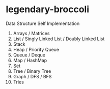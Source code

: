 # legendary-broccoli
Data Structure Self Implementation
1. Arrays / Matrices
2. List / Singly Linked List / Doubly Linked List
3. Stack
4. Heap / Priority Queue
5. Queue / Deque
6. Map / HashMap
7. Set
8. Tree / Binary Tree
9. Graph / DFS / BFS
10. Tries
